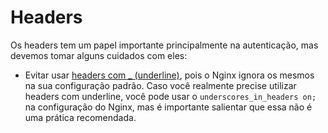 # Headers

Os headers tem um papel importante principalmente na autenticação, mas devemos tomar alguns cuidados com eles:

- Evitar usar [headers com _ (underline)](https://www.nginx.com/resources/wiki/start/topics/tutorials/config_pitfalls/?highlight=disappearing%20http%20headers#missing-disappearing-http-headers), pois o Nginx ignora os mesmos na sua configuração padrão.
Caso você realmente precise utilizar headers com underline, você pode usar o `underscores_in_headers on;` na configuração do Nginx, mas é importante salientar que essa não é uma prática recomendada.